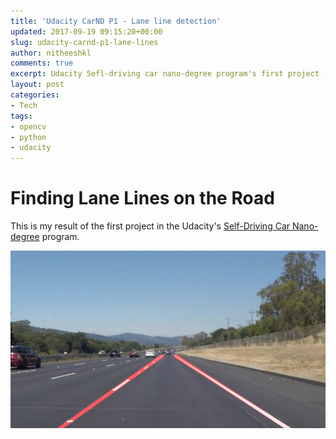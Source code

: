 ```yaml
---
title: 'Udacity CarND P1 - Lane line detection'
updated: 2017-09-19 09:15:20+00:00
slug: udacity-carnd-p1-lane-lines
author: nitheeshkl
comments: true
excerpt: Udacity Sefl-driving car nano-degree program's first project - to detect lane lines on road
layout: post
categories:
- Tech
tags:
- opencv
- python
- udacity
---
```



# Finding Lane Lines on the Road

This is my result of the first project in the Udacity's [Self-Driving Car
Nano-degree](https://www.udacity.com/course/self-driving-car-engineer-nanodegree--nd013) program.

![Lane Line detection](https://github.com/nitheeshkl/Udacity_CarND_LaneLines_P1/blob/master/examples/laneLines_thirdPass.jpg)
